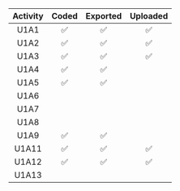 | Activity | Coded | Exported | Uploaded |
|:--------:|:-----:|:--------:|:--------:|
|   U1A1   |  ✅   |    ✅    |    ✅    |
|   U1A2   |  ✅   |    ✅    |    ✅    |
|   U1A3   |  ✅   |    ✅    |    ✅    |
|   U1A4   |  ✅   |    ✅    |          |
|   U1A5   |  ✅   |    ✅    |          |
|   U1A6   |       |          |          |
|   U1A7   |       |          |          |
|   U1A8   |       |          |          |
|   U1A9   |  ✅   |    ✅    |          |
|  U1A11   |  ✅   |    ✅    |    ✅    |
|  U1A12   |  ✅   |    ✅    |    ✅    |
|  U1A13   |       |          |          |

